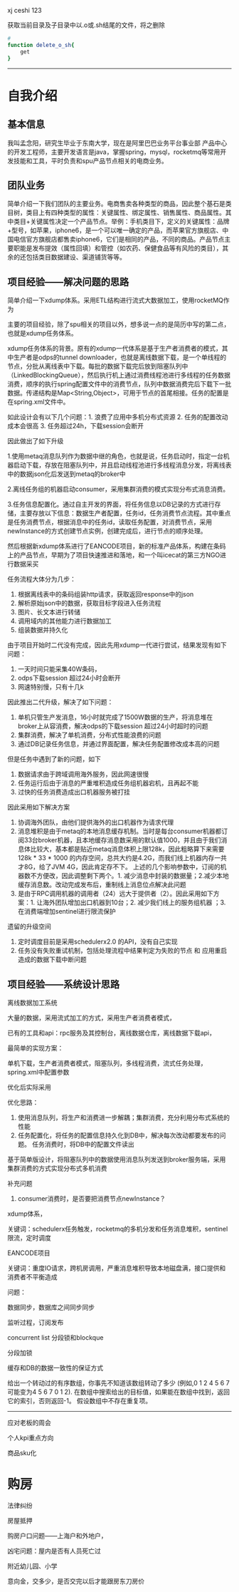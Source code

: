 xj ceshi 123

获取当前目录及子目录中以.o或.sh结尾的文件，将之删除

```bash
# 
function delete_o_sh{
	get
}
```

---

# 自我介绍

## 基本信息

我叫孟念阳，研究生毕业于东南大学，现在是阿里巴巴业务平台事业部 产品中心的开发工程师，主要开发语言是java，掌握spring，mysql，rocketmq等常用开发技能和工具，平时负责和spu产品节点相关的电商业务。

## 团队业务

简单介绍一下我们团队的主要业务。电商售卖各种类型的商品，因此整个基石是类目树，类目上有四种类型的属性：关键属性、绑定属性、销售属性、商品属性。其中类目+关键属性决定一个产品节点。举例：手机类目下，定义的关键属性：品牌+型号，如苹果，iphone6，是一个可以唯一确定的产品，而苹果官方旗舰店、中国电信官方旗舰店都售卖iphone6，它们是相同的产品，不同的商品。产品节点主要职能是发布提效（属性回填）和管控（如农药、保健食品等有风险的类目），其余的还包括类目数据建设、渠道铺货等等。

## 项目经验——解决问题的思路

简单介绍一下xdump体系。采用ETL结构进行流式大数据加工，使用rocketMQ作为

主要的项目经验，除了spu相关的项目以外，想多说一点的是简历中写的第二点，也就是xdump任务体系。

xdump任务体系的背景。原有的xdump一代体系是基于生产者消费者的模式，其中生产者是odps的tunnel downloader，也就是离线数据下载，是一个单线程的节点，分批从离线表中下载。每批的数据下载完后放到阻塞队列中（LinkedBlockingQueue），然后执行机上通过消费线程池进行多线程的任务数据消费，顺序的执行spring配置文件中的消费节点，队列中数据消费完后下载下一批数据。传递结构是Map<String,Object>，可用于节点的首尾相接。任务的配置是在spring.xml文件中。

如此设计会有以下几个问题：1. 浪费了应用中多机分布式资源 	2. 任务的配置改动成本会很高	3. 任务超过24h，下载session会断开

因此做出了如下升级

1.使用metaq消息队列作为数据中继的角色，也就是说，任务启动时，指定一台机器启动下载，存放在阻塞队列中，并且启动线程池进行多线程消息分发，将离线表中的数据json化后发送到metaq的broker中

2.离线任务组的机器启动consumer，采用集群消费的模式实现分布式消息消费。

3.任务信息配置化。通过自主开发的界面，将任务信息以DB记录的方式进行存储，主要存放以下信息：数据生产者配置，任务id，任务消费节点流程。其中重点是任务消费节点，根据消息中的任务id，读取任务配置，对消费节点，采用newInstance的方式创建节点实例，创建完成后，进行节点的顺序处理。

然后根据新xdump体系进行了EANCODE项目，新的标准产品体系，构建在条码上的产品节点，早期为了项目快速推进和落地，和一个叫icecat的第三方NGO进行数据采买

任务流程大体分为几步：

1. 根据离线表中的条码组装http请求，获取返回response中的json
2. 解析原始json中的数据，获取目标字段进入任务流程
3. 图片、长文本进行转储
4. 调用域内的其他能力进行数据加工
5. 组装数据并持久化

由于项目开始时二代没有完成，因此先用xdump一代进行尝试，结果发现有如下问题：

1. 一天时间只能采集40W条码，
2. odps下载session 超过24小时会断开
3. 网速特别慢，只有十几k

因此推出二代升级，解决了如下问题：

1. 单机只管生产发消息，16小时就完成了1500W数据的生产，将消息堆在broker上从容消费，解决odps的下载session 超过24小时超时的问题
2. 集群消费，解决了单机消费，分布式性能浪费的问题
3. 通过DB记录任务信息，并通过界面配置，解决任务配置修改成本高的问题

但是任务中遇到了新的问题，如下

1. 数据请求由于跨域调用海外服务，因此网速很慢
2. 任务运行后由于消息的严重堆积造成任务组机器宕机，且再起不能
3. 过快的任务消费造成出口机器服务被打挂

因此采用如下解决方案

1. 协调海外团队，由他们提供海外的出口机器作为请求代理
2. 消息堆积是由于metaq的本地消息缓存机制。当时是每台consumer机器都订阅33台broker机器，且本地缓存消息数采用的默认值1000，并且由于我们消息体比较大，基本都是贴近metaq消息体积上限128k，因此粗略算下来需要128k * 33 * 1000 的内存空间，总共大约是4.2G，而我们线上机器内存一共才8G，给了JVM 4G，因此肯定存不下。
   上述的几个影响参数中，订阅的机器数不方便改，因此调整剩下两个。1. 减少消息中封装的数据量；2.减少本地缓存消息数。改动完成发布后，重制线上消息位点解决此问题
3. 是由于RPC调用机器的调用者（24）远大于提供者（2）。因此采用如下方案：1. 让海外团队增加出口机器到10台；2. 减少我们线上的服务组机器 ；3. 在消费端增加sentinel进行限流保护

遗留的升级空间

1. 定时调度目前是采用schedulerx2.0 的API，没有自己实现
2. 任务没有失败重试机制，包括处理流程中结果判定为失败的节点 和 应用重启造成的数据下载中断问题

## 项目经验——系统设计思路

离线数据加工系统

大量的数据，采用流式加工的方式，采用生产者消费者模式，

已有的工具和api：rpc服务及其控制台，离线数据仓库，离线数据下载api，

最简单的实现方案：

单机下载，生产者消费者模式，阻塞队列，多线程消费，流式任务处理，spring.xml中配置参数

优化后实际采用

优化思路：

1. 使用消息队列，将生产和消费进一步解耦；集群消费，充分利用分布式系统的性能
2. 任务配置化，将任务的配置信息持久化到DB中，解决每次改动都要发布的问题。
   任务消费时，将DB中的配置文件读出

基于简单版设计，将阻塞队列中的数据使用消息队列发送到broker服务端，采用集群消费的方式实现分布式多机消费

补充问题

1. consumer消费时，是否要把消费节点newInstance？

xdump体系，

关键词：schedulerx任务触发，rocketmq的多机分发和任务消息堆积，sentinel限流，定时调度

EANCODE项目

关键词：重度IO请求，跨机房调用，严重消息堆积导致本地磁盘满，接口提供和消费者不平衡造成

问题：

数据同步，数据库之间同步同步

监听过程，订阅发布

concurrent list 分段锁和blockque

分段加锁

缓存和DB的数据一致性的保证方式

给出一个转动过的有序数组，你事先不知道该数组转动了多少
(例如,0 1 2 4 5 6 7可能变为4 5 6 7 0 1 2).
在数组中搜索给出的目标值，如果能在数组中找到，返回它的索引，否则返回-1。
假设数组中不存在重复项。

---

应对老板的周会

个人kpi重点方向

商品sku化

# 购房

法律纠纷

房屋抵押

购房户口问题——上海户和外地户，

凶宅问题：屋内是否有人员死亡过

附近幼儿园、小学

意向金，交多少，是否交完以后才能跟房东刀房价

